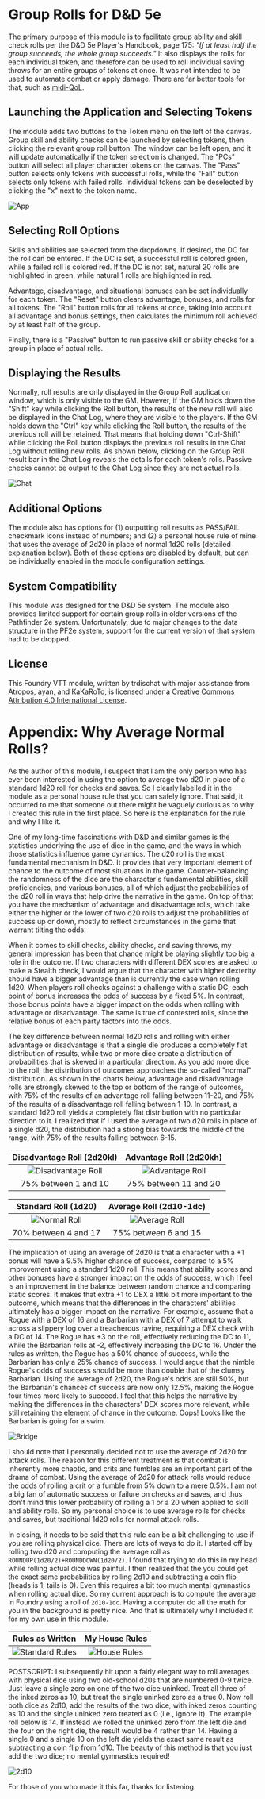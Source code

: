 # Group Rolls for D&D 5e

The primary purpose of this module is to facilitate group ability and skill check rolls per the D&D 5e Player's Handbook, page 175: *"If at least half the group succeeds, the whole group succeeds."*  It also displays the rolls for each individual token, and therefore can be used to roll individual saving throws for an entire groups of tokens at once. It was not intended to be used to automate combat or apply damage. There are far better tools for that, such as [midi-QoL](https://foundryvtt.com/packages/midi-qol).

## Launching the Application and Selecting Tokens

The module adds two buttons to the Token menu on the left of the canvas. Group skill and ability checks can be launched by selecting tokens, then clicking the relevant group roll button. The window can be left open, and it will update automatically if the token selection is changed.  The "PCs" button will select all player character tokens on the canvas.  The "Pass" button selects only tokens with successful rolls, while the "Fail" button selects only tokens with failed rolls.  Individual tokens can be deselected by clicking the "x" next to the token name.

![App](images/App.jpg)

## Selecting Roll Options

Skills and abilities are selected from the dropdowns.  If desired, the DC for the roll can be entered.  If the DC is set, a successful roll is colored green, while a failed roll is colored red.  If the DC is not set, natural 20 rolls are highlighted in green, while natural 1 rolls are highlighted in red.

Advantage, disadvantage, and situational bonuses can be set individually for each token.  The "Reset" button clears advantage, bonuses, and rolls for all tokens.  The "Roll" button rolls for all tokens at once, taking into account all advantage and bonus settings, then calculates the minimum roll achieved by at least half of the group.

Finally, there is a "Passive" button to run passive skill or ability checks for a group in place of actual rolls.  

## Displaying the Results

Normally, roll results are only displayed in the Group Roll application window, which is only visible to the GM.  However, if the GM holds down the "Shift" key while clicking the Roll button, the results of the new roll will also be displayed in the Chat Log, where they are visible to the players.  If the GM holds down the "Ctrl" key while clicking the Roll button, the results of the previous roll will be retained.  That means that holding down "Ctrl-Shift" while clicking the Roll button displays the previous roll results in the Chat Log without rolling new rolls.  As shown below, clicking on the Group Roll result bar in the Chat Log reveals the details for each token's rolls.  Passive checks cannot be output to the Chat Log since they are not actual rolls.

![Chat](images/Chat.jpg)

## Additional Options

The module also has options for (1) outputting roll results as PASS/FAIL checkmark icons instead of numbers; and (2) a personal house rule of mine that uses the average of 2d20 in place of normal 1d20 rolls (detailed explanation below).  Both of these options are disabled by default, but can be individually enabled in the module configuration settings.

## System Compatibility

This module was designed for the D&D 5e system. The module also provides limited support for certain group rolls in older versions of the Pathfinder 2e system. Unfortunately, due to major changes to the data structure in the PF2e system, support for the current version of that system had to be dropped.

## License

This Foundry VTT module, written by trdischat with major assistance from Atropos, ayan, and KaKaRoTo, is licensed under a [Creative Commons Attribution 4.0 International License](http://creativecommons.org/licenses/by/4.0/).

# Appendix: Why Average Normal Rolls?

As the author of this module, I suspect that I am the only person who has ever been interested in using the option to average two d20 in place of a standard 1d20 roll for checks and saves. So I clearly labelled it in the module as a personal house rule that you can safely ignore. That said, it occurred to me that someone out there might be vaguely curious as to why I created this rule in the first place. So here is the explanation for the rule and why I like it.

One of my long-time fascinations with D&D and similar games is the statistics underlying the use of dice in the game, and the ways in which those statistics influence game dynamics. The d20 roll is the most fundamental mechanism in D&D. It provides that very important element of chance to the outcome of most situations in the game. Counter-balancing the randomness of the dice are the character's fundamental abilities, skill proficiencies, and various bonuses, all of which adjust the probabilities of the d20 roll in ways that help drive the narrative in the game. On top of that you have the mechanism of advantage and disadvantage rolls, which take either the higher or the lower of two d20 rolls to adjust the probabilities of success up or down, mostly to reflect circumstances in the game that warrant tilting the odds.

When it comes to skill checks, ability checks, and saving throws, my general impression has been  that chance might be playing slightly too big a role in the outcome. If two characters with different DEX scores are asked to make a Stealth check, I would argue that the character with higher dexterity should have a bigger advantage than is currently the case when rolling 1d20. When players roll checks against a challenge with a static DC, each point of bonus increases the odds of success by a fixed 5%. In contrast, those bonus points have a bigger impact on the odds when rolling with advantage or disadvantage. The same is true of contested rolls, since the relative bonus of each party factors into the odds.

The key difference between normal 1d20 rolls and rolling with either advantage or disadvantage is that a single die produces a completely flat distribution of results, while two or more dice create a distribution of probabilities that is skewed in a particular direction. As you add more dice to the roll, the distribution of outcomes approaches the so-called "normal" distribution. As shown in the charts below, advantage and disadvantage rolls are strongly skewed to the top or bottom of the range of outcomes, with 75% of the results of an advantage roll falling between 11-20, and 75% of the results of a disadvantage roll falling between 1-10. In contrast, a standard 1d20 roll yields a completely flat distribution with no particular direction to it. I realized that if I used the average of two d20 rolls in place of a single d20, the distribution had a strong bias towards the middle of the range, with 75% of the results falling between 6-15.

|Disadvantage Roll (2d20kl)|Advantage Roll (2d20kh)|
|:----:|:----:|
|![Disadvantage Roll](images/Roll_Disadvantage.jpg)|![Advantage Roll](images/Roll_Advantage.jpg)|
|75% between 1 and 10|75% between 11 and 20|

|Standard Roll (1d20)|Average Roll (2d10-1dc)|
|:----:|:----:|
|![Normal Roll](images/Roll_Normal.jpg)|![Average Roll](images/Roll_Average.jpg)|
|70% between 4 and 17|75% between 6 and 15|

The implication of using an average of 2d20 is that a character with a +1 bonus will have a 9.5% higher chance of success, compared to a 5% improvement using a standard 1d20 roll. This means that ability scores and other bonuses have a stronger impact on the odds of success, which I feel is an improvement in the balance between random chance and comparing static scores. It makes that extra +1 to DEX a little bit more important to the outcome, which means that the differences in the characters' abilities ultimately has a bigger impact on the narrative. For example, assume that a Rogue with a DEX of 16 and a Barbarian with a DEX of 7 attempt to walk across a slippery log over a treacherous ravine, requiring a DEX check with a DC of 14. The Rogue has +3 on the roll, effectively reducing the DC to 11, while the Barbarian rolls at -2, effectively increasing the DC to 16. Under the rules as written, the Rogue has a 50% chance of success, while the Barbarian has only a 25% chance of success. I would argue that the nimble Rogue's odds of success should be more than double that of the clumsy Barbarian. Using the average of 2d20, the Rogue's odds are still 50%, but the Barbarian's chances of success are now only 12.5%, making the Rogue four times more likely to succeed. I feel that this helps the narrative by making the differences in the characters' DEX scores more relevant, while still retaining the element of chance in the outcome. Oops! Looks like the Barbarian is going for a swim.

![Bridge](images/Bridge.jpg)

I should note that I personally decided not to use the average of 2d20 for attack rolls. The reason for this different treatment is that combat is inherently more chaotic, and crits and fumbles are an important part of the drama of combat. Using the average of 2d20 for attack rolls would reduce the odds of rolling a crit or a fumble from 5% down to a mere 0.5%. I am not a big fan of automatic success or failure on checks and saves, and thus don't mind this lower probability of rolling a 1 or a 20 when applied to skill and ability rolls.  So my personal choice is to use average rolls for checks and saves, but traditional 1d20 rolls for normal attack rolls.

In closing, it needs to be said that this rule can be a bit challenging to use if you are rolling physical dice. There are lots of ways to do it. I started off by rolling two d20 and computing the average roll as `ROUNDUP(1d20/2)+ROUNDDOWN(1d20/2)`. I found that trying to do this in my head while rolling actual dice was painful. I then realized that the you could get the exact same probabilities by rolling 2d10 and subtracting a coin flip (heads is 1, tails is 0). Even this requires a bit too much mental gymnastics when rolling actual dice. So my current approach is to compute the average in Foundry using a roll of `2d10-1dc`. Having a computer do all the math for you in the background is pretty nice. And that is ultimately why I included it for my own use in this module.

|Rules as Written|My House Rules|
|:----:|:----:|
|![Standard Rules](images/Rolls_Standard.jpg)|![House Rules](images/Rolls_House.jpg)|

POSTSCRIPT: I subsequently hit upon a fairly elegant way to roll averages with physical dice using two old-school d20s that are numbered 0-9 twice. Just leave a single zero on one of the two dice uninked. Treat all three of the inked zeros as 10, but treat the single uninked zero as a true 0. Now roll both dice as 2d10, add the results of the two dice, with inked zeros counting as 10 and the single uninked zero treated as 0 (i.e., ignore it). The example roll below is 14. If instead we rolled the uninked zero from the left die and the four on the right die, the result would be 4 rather than 14.  Having a single 0 and a single 10 on the left die yields the exact same result as subtracting a coin flip from 1d10. The beauty of this method is that you just add the two dice; no mental gymnastics required!

![2d10](images/2d10.jpg)

For those of you who made it this far, thanks for listening.
